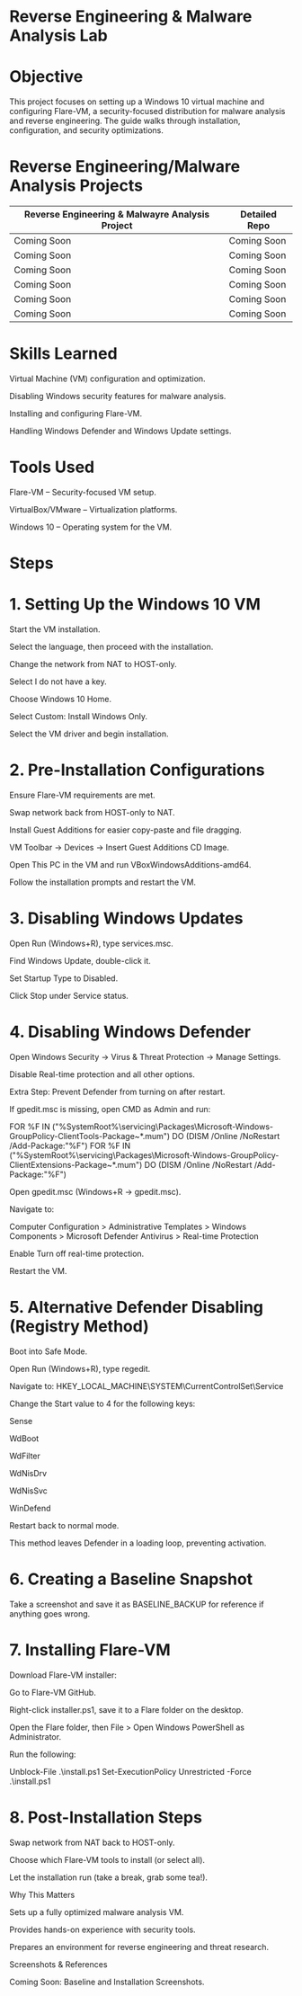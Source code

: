 # Reverse Engineering & Malware Analysis Lab

# Objective

This project focuses on setting up a Windows 10 virtual machine and configuring Flare-VM, a security-focused distribution for malware analysis and reverse engineering. The guide walks through installation, configuration, and security optimizations.

# Reverse Engineering/Malware Analysis Projects

| Reverse Engineering & Malwayre Analysis Project                                      | Detailed Repo        |
|-----------------------------------------------|----------------------------|
| Coming Soon         | Coming Soon|
| Coming Soon  | Coming Soon|
| Coming Soon         | Coming Soon  |
| Coming Soon        | Coming Soon  |
| Coming Soon                   | Coming Soon  |
| Coming Soon   |Coming Soon  |

# Skills Learned

Virtual Machine (VM) configuration and optimization.

Disabling Windows security features for malware analysis.

Installing and configuring Flare-VM.

Handling Windows Defender and Windows Update settings.

# Tools Used

Flare-VM – Security-focused VM setup.

VirtualBox/VMware – Virtualization platforms.

Windows 10 – Operating system for the VM.

# Steps

# 1. Setting Up the Windows 10 VM

Start the VM installation.

Select the language, then proceed with the installation.

Change the network from NAT to HOST-only.

Select I do not have a key.

Choose Windows 10 Home.

Select Custom: Install Windows Only.

Select the VM driver and begin installation.

# 2. Pre-Installation Configurations

Ensure Flare-VM requirements are met.

Swap network back from HOST-only to NAT.

Install Guest Additions for easier copy-paste and file dragging.

VM Toolbar → Devices → Insert Guest Additions CD Image.

Open This PC in the VM and run VBoxWindowsAdditions-amd64.

Follow the installation prompts and restart the VM.

# 3. Disabling Windows Updates

Open Run (Windows+R), type services.msc.

Find Windows Update, double-click it.

Set Startup Type to Disabled.

Click Stop under Service status.

# 4. Disabling Windows Defender

Open Windows Security → Virus & Threat Protection → Manage Settings.

Disable Real-time protection and all other options.

Extra Step: Prevent Defender from turning on after restart.

If gpedit.msc is missing, open CMD as Admin and run:

FOR %F IN ("%SystemRoot%\servicing\Packages\Microsoft-Windows-GroupPolicy-ClientTools-Package~*.mum") DO (DISM /Online /NoRestart /Add-Package:"%F")
FOR %F IN ("%SystemRoot%\servicing\Packages\Microsoft-Windows-GroupPolicy-ClientExtensions-Package~*.mum") DO (DISM /Online /NoRestart /Add-Package:"%F")

Open gpedit.msc (Windows+R → gpedit.msc).

Navigate to:

Computer Configuration > Administrative Templates > Windows Components > Microsoft Defender Antivirus > Real-time Protection

Enable Turn off real-time protection.

Restart the VM.

# 5. Alternative Defender Disabling (Registry Method)

Boot into Safe Mode.

Open Run (Windows+R), type regedit.

Navigate to:
HKEY_LOCAL_MACHINE\SYSTEM\CurrentControlSet\Service

Change the Start value to 4 for the following keys:

Sense

WdBoot

WdFilter

WdNisDrv

WdNisSvc

WinDefend

Restart back to normal mode.

This method leaves Defender in a loading loop, preventing activation.

# 6. Creating a Baseline Snapshot

Take a screenshot and save it as BASELINE_BACKUP for reference if anything goes wrong.

# 7. Installing Flare-VM

Download Flare-VM installer:

Go to Flare-VM GitHub.

Right-click installer.ps1, save it to a Flare folder on the desktop.

Open the Flare folder, then File > Open Windows PowerShell as Administrator.

Run the following:

Unblock-File .\install.ps1
Set-ExecutionPolicy Unrestricted -Force
.\install.ps1

# 8. Post-Installation Steps

Swap network from NAT back to HOST-only.

Choose which Flare-VM tools to install (or select all).

Let the installation run (take a break, grab some tea!).

Why This Matters

Sets up a fully optimized malware analysis VM.

Provides hands-on experience with security tools.

Prepares an environment for reverse engineering and threat research.

Screenshots & References

Coming Soon: Baseline and Installation Screenshots.
